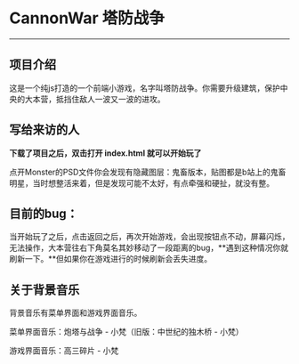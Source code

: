 # CannonWar 塔防战争

---

## 项目介绍

这是一个纯js打造的一个前端小游戏，名字叫塔防战争。你需要升级建筑，保护中央的大本营，抵挡住敌人一波又一波的进攻。

## 写给来访的人

**下载了项目之后，双击打开 index.html 就可以开始玩了**


点开Monster的PSD文件你会发现有隐藏图层：鬼畜版本，贴图都是b站上的鬼畜明星，当时想整活来着，但是发现可能不太好，有点牵强和硬扯，就没有整。

## 目前的bug：

当开始玩了之后，点击返回之后，再次开始游戏，会出现按钮点不动，屏幕闪烁，无法操作，大本营往右下角莫名其妙移动了一段距离的bug，**遇到这种情况你就刷新一下。**但如果你在游戏进行的时候刷新会丢失进度。


## 关于背景音乐

背景音乐有菜单界面和游戏界面音乐。

菜单界面音乐：炮塔与战争 - 小梵（旧版：中世纪的独木桥 - 小梵）

游戏界面音乐：高三碎片 - 小梵
